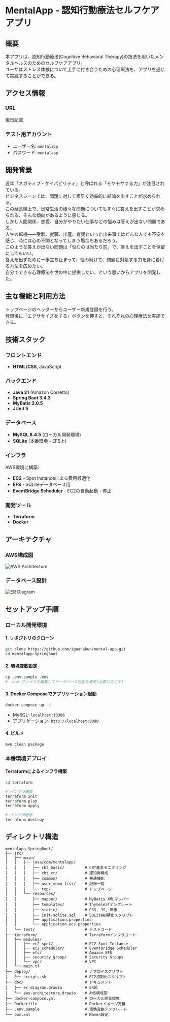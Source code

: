 # MentalApp - 認知行動療法セルフケアアプリ

## 概要

本アプリは、認知行動療法(Cognitive Behavioral Therapy)の技法を用いたメンタルヘルスのためのセルフケアアプリ。  
ユーザはストレス体験について上手に付き合うための心理療法を、アプリを通じて実践することができる。

## アクセス情報

### URL

後日記載

### テスト用アカウント

- ユーザー名: `mentalapp`
- パスワード: `mentalapp`

## 開発背景

近年「ネガティブ・ケイパビリティ」と呼ばれる「モヤモヤする力」が注目されている。  
ビジネスシーンでは、問題に対して素早く効率的に結論を出すことが求められる。  
この延長線上で、日常生活の様々な問題についてもすぐに答えを出すことが求められる、そんな傾向があるように感じる。  
しかし人間関係、恋愛、自分がやりたい仕事などの悩みは答えが出ない問題である。  
人生の転機――受験、就職、出産、育児といった出来事ではどんな人でも不安を感じ、時には心の不調となってしまう場合もあるだろう。  
このような答えが出ない問題は「悩むのは当たり前」で、答えを出すことを保留にしてもいい。  
答えを出すために一歩立ち止まって、悩み続けて、問題に対処する力を身に着ける方法を広めたい。  
自分でできる心理療法を世の中に提供したい、という思いからアプリを開発した。

## 主な機能と利用方法

トップページのヘッダーからユーザー新規登録を行う。  
登録後に「エクササイズをする」ボタンを押すと、それぞれの心理療法を実施できる。

## 技術スタック

### フロントエンド

- **HTML/CSS**, JavaScript

### バックエンド

- **Java 21** (Amazon Corretto)
- **Spring Boot 3.4.3**
- **MyBatis 3.0.5**
- **JUnit 5**

### データベース

- **MySQL 8.4.5** (ローカル開発環境)
- **SQLite** (本番環境 - EFS上)

### インフラ

AWS環境に構築:

- **EC2** - Spot Instanceによる費用最適化
- **EFS** - SQLiteデータベース用
- **EventBridge Scheduler** - EC2の自動起動・停止

### 開発ツール

- **Terraform**
- **Docker**

## アーキテクチャ

### AWS構成図

![AWS Architecture](doc/aws-architecture.drawio)

### データベース設計

![ER Diagram](doc/er-diagram.drawio)

## セットアップ手順

### ローカル開発環境

#### 1. リポジトリのクローン

```bash
git clone https://github.com/iguanakun/mental-app.git
cd mentalapp-SpringBoot
```

#### 2. 環境変数設定

```bash
cp .env.sample .env
# .env ファイルを編集してデータベース設定を変更(必要に応じて)
```

#### 3. Docker Composeでアプリケーション起動

```bash
docker-compose up -d
```

- MySQL: `localhost:13306`
- アプリケーション: `http://localhost:8080`

#### 4. ビルド

```bash
mvn clean package
```

### 本番環境デプロイ

#### Terraformによるインフラ構築

```bash
cd terraform

# インフラ構築
terraform init
terraform plan
terraform apply

# インフラ削除
terraform destroy
```

## ディレクトリ構造

```
mentalapp-SpringBoot/
├── src/
│   ├── main/
│   │   ├── java/com/mentalapp/
│   │   │   ├── cbt_basic/         # CBT基本モニタリング
│   │   │   ├── cbt_cr/            # 認知再構成
│   │   │   ├── common/            # 共通機能
│   │   │   ├── user_memo_list/    # 記録一覧
│   │   │   └── top/               # トップページ
│   │   └── resources/
│   │       ├── mapper/            # MyBatis XMLマッパー
│   │       ├── templates/         # Thymeleafテンプレート
│   │       ├── static/            # CSS, JS, 画像
│   │       ├── init-sqlite.sql    # SQLite初期化スクリプト
│   │       ├── application.properties
│   │       └── application-ecs.properties
│   └── test/                      # テストコード
├── terraform/                     # Terraformインフラコード
│   ├── modules/
│   │   ├── ec2_spot/              # EC2 Spot Instance
│   │   ├── ec2_scheduler/         # EventBridge Scheduler
│   │   ├── efs/                   # Amazon EFS
│   │   ├── security_group/        # Security Groups
│   │   └── vpc/                   # VPC
│   └── main.tf
├── deploy/                        # デプロイスクリプト
│   └── scripts.sh                 # EC2初期化スクリプト
├── doc/                           # ドキュメント
│   ├── er-diagram.drawio          # ER図
│   └── aws-architecture.drawio    # AWS構成図
├── docker-compose.yml             # ローカル開発環境
├── Dockerfile                     # Dockerイメージ定義
├── .env.sample                    # 環境変数テンプレート
└── pom.xml                        # Maven設定
```
